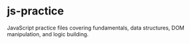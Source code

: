 # js-practice
JavaScript practice files covering fundamentals, data structures, DOM manipulation, and logic building.

